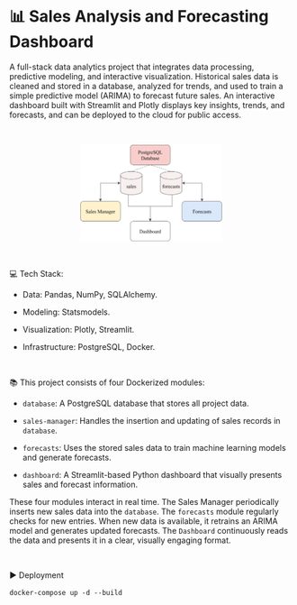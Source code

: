 # :bar_chart: Sales Analysis and Forecasting Dashboard

A full-stack data analytics project that integrates data processing, predictive modeling, and interactive visualization. Historical sales data is cleaned and stored in a database, analyzed for trends, and used to train a simple predictive model (ARIMA) to forecast future sales. An interactive dashboard built with Streamlit and Plotly displays key insights, trends, and forecasts, and can be deployed to the cloud for public access.

<br>

<p align="center">
    <img src="https://raw.githubusercontent.com/RafaAyGar/sales-dashboard/main/docs/scheme-project-sales-dashboard.png" width="50%" alt="Project scheme" /></a>
</p>
<br>

:computer: Tech Stack:

* Data: Pandas, NumPy, SQLAlchemy.

* Modeling: Statsmodels.

* Visualization: Plotly, Streamlit.

* Infrastructure: PostgreSQL, Docker.
<br>

:books: This project consists of four Dockerized modules:

* ``database``: A PostgreSQL database that stores all project data.

* ``sales-manager``: Handles the insertion and updating of sales records in ``database``.

* ``forecasts``: Uses the stored sales data to train machine learning models and generate forecasts.

* ``dashboard``: A Streamlit-based Python dashboard that visually presents sales and forecast information.

These four modules interact in real time. The Sales Manager periodically inserts new sales data into the ``database``. The ``forecasts`` module regularly checks for new entries. When new data is available, it retrains an ARIMA model and generates updated forecasts. The ``Dashboard`` continuously reads the data and presents it in a clear, visually engaging format.

<br>

:arrow_forward: Deployment
```
docker-compose up -d --build
```

